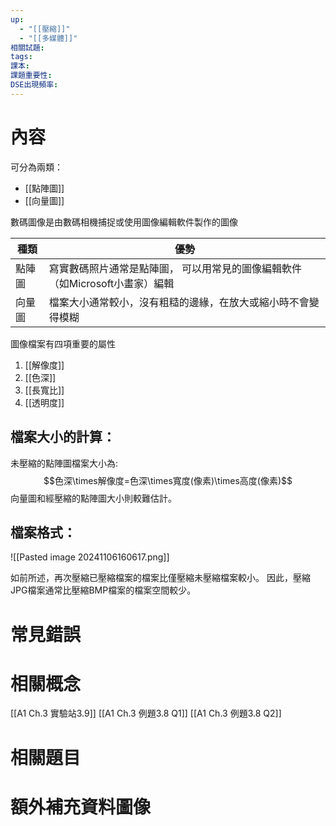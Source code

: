 ```yaml
---
up:
  - "[[壓縮]]"
  - "[[多媒體]]"
相關試題: 
tags: 
課本: 
課題重要性: 
DSE出現頻率:
---
```

# 內容
可分為兩類：
- [[點陣圖]]
- [[向量圖]]

數碼圖像是由數碼相機捕捉或使用圖像編輯軟件製作的圖像

| 種類  | 優勢                                          |
| --- | ------------------------------------------- |
| 點陣圖 | 寫實數碼照片通常是點陣圖， 可以用常見的圖像編輯軟件（如Microsoft小畫家）編輯 |
| 向量圖 | 檔案大小通常較小，沒有粗糙的邊緣，在放大或縮小時不會變得模糊              |

圖像檔案有四項重要的屬性
1. [[解像度]]
2. [[色深]]
3. [[長寬比]]
4. [[透明度]]

## 檔案大小的計算：
未壓縮的點陣圖檔案大小為:
$$色深\times解像度=色深\times寬度(像素)\times高度(像素)$$
向量圖和經壓縮的點陣圖大小則較難估計。

## 檔案格式：
![[Pasted image 20241106160617.png]]

如前所述，再次壓縮已壓縮檔案的檔案比僅壓縮未壓縮檔案較小。
因此，壓縮JPG檔案通常比壓縮BMP檔案的檔案空間較少。


# 常見錯誤
# 相關概念

[[A1 Ch.3 實驗站3.9]]
[[A1 Ch.3 例題3.8 Q1]]
[[A1 Ch.3 例題3.8 Q2]]

# 相關題目
# 額外補充資料圖像
